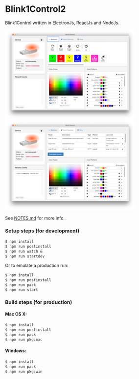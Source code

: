 # Blink1Control2

Blink1Control written in ElectronJs, ReactJs and NodeJs.

<img src="./docs/blink1control2-screenshot1.png" width="425">
<img src="./docs/blink1control2-screenshot2.png" width="425">

See [NOTES.md](NOTES.md) for more info.

### Setup steps (for development)

```
$ npm install
$ npm run postinstall
$ npm run watch &
$ npm run startdev
```
Or to emulate a production run:
```
$ npm install
$ npm run postinstall
$ npm run pack
$ npm run start
```

### Build steps (for production)

#### Mac OS X:


```
$ npm install
$ npm run postinstall
$ npm run pack
$ npm run pkg:mac

```

#### Windows:

```
$ npm install
$ npm run pack
$ npm run pkg:win
```
